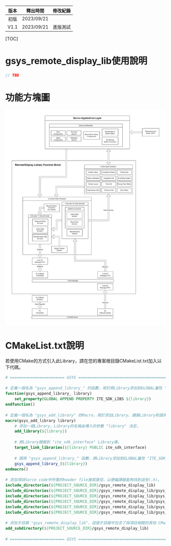| 版本 |  釋出時間  | 修改紀錄 |
| :--: | :--------: | -------- |
| 初版 | 2023/09/21 |          |
| V1.1 | 2023/09/21 | 進版測試 |



[TOC]

# gsys_remote_display_lib使用說明



```c
// TBD
```









# 功能方塊圖

![function_block](./assets/function_block.jpg)







# CMakeList.txt說明

若使用CMake的方式引入此Library，請在您的專案根目錄CMakeList.txt加入以下代碼。

```cmake
# ======================== GSYS =======================================

# 定義一個名為 "gsys_append_library_" 的函數，用於將Library添加到GLOBAL屬性 "ITE_SDK_LIBS" 中。
function(gsys_append_library_ library)
    set_property(GLOBAL APPEND PROPERTY ITE_SDK_LIBS ${library})
endfunction()

# 定義一個名為 "gsys_add_library" 的Macro，用於添加Library、鏈接Library和調用 "gsys_append_library_" 函數。
macro(gsys_add_library library)
    # 添加一個Library，Library的名稱由傳入的參數 "library" 決定。
    add_library(${library})
    
    # 將Library鏈接到 "ite_sdk_interface" Library庫。
    target_link_libraries(${library} PUBLIC ite_sdk_interface)
    
    # 調用 "gsys_append_library_" 函數，將Library添加到GLOBAL屬性 "ITE_SDK_LIBS" 中。
    gsys_append_library_(${library})
endmacro()

# 添加項目Sorce code中所需的header file搜索路徑，以便編譯器能夠找到這些(.h)。
include_directories(${PROJECT_SOURCE_DIR}/gsys_remote_display_lib)
include_directories(${PROJECT_SOURCE_DIR}/gsys_remote_display_lib/gsys_inc)
include_directories(${PROJECT_SOURCE_DIR}/gsys_remote_display_lib/gsys_inc/gsys_data_structure)
include_directories(${PROJECT_SOURCE_DIR}/gsys_remote_display_lib/gsys_canbus)
include_directories(${PROJECT_SOURCE_DIR}/gsys_remote_display_lib/gsys_rx_data)
include_directories(${PROJECT_SOURCE_DIR}/gsys_remote_display_lib/gsys_tx_data)

# 添加子目錄 "gsys_remote_display_lib"，這個子目錄中包含了與項目相關的其他 CMakeLists.txt 文件。
add_subdirectory(${PROJECT_SOURCE_DIR}/gsys_remote_display_lib)

# ======================== GSYS =======================================
```

